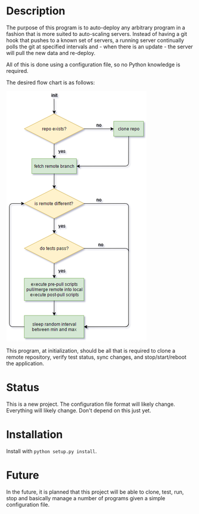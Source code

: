# Description

The purpose of this program is to auto-deploy any arbitrary program in a fashion that is more suited to auto-scaling
servers.  Instead of having a git hook that pushes to a known set of servers, a running server continually polls
the git at specified intervals and - when there is an update - the server will pull the new data and re-deploy.

All of this is done using a configuration file, so no Python knowledge is required.

The desired flow chart is as follows:

![desired flow chart](flow-chart.png)

This program, at initialization, should be all that is required to clone a remote repository, verify test status,
sync changes, and stop/start/reboot the application.

# Status

This is a new project.  The configuration file format will likely change.  Everything will likely change.  Don't
depend on this just yet.

# Installation

Install with `python setup.py install`.

# Future

In the future, it is planned that this project will be able to clone, test, run, stop and basically manage a number
of programs given a simple configuration file.
